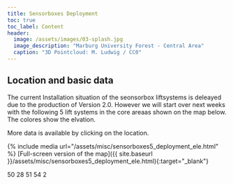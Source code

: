 ```yaml
---
title: Sensorboxes Deployment
toc: true
toc_label: Content
header:
  image: /assets/images/03-splash.jpg
  image_description: "Marburg University Forest - Central Area"
  caption: "3D Pointcloud: M. Ludwig / CC0"
---
```


## Location and basic data

The current Installation situation of the seonsorbox liftsystems is deleayed due to the production of Version 2.0. However we will start over next weeks with the following 5 lift systems in the core areaas shown on the map below. The colores show the elvation.

More data is available by clicking on the location.

{% include media url="/assets/misc/sensorboxes5_deployment_ele.html" %}
[Full-screen version of the map]({{ site.baseurl }}/assets/misc/sensorboxes5_deployment_ele.html){:target="_blank"}


50 28 51 54 2